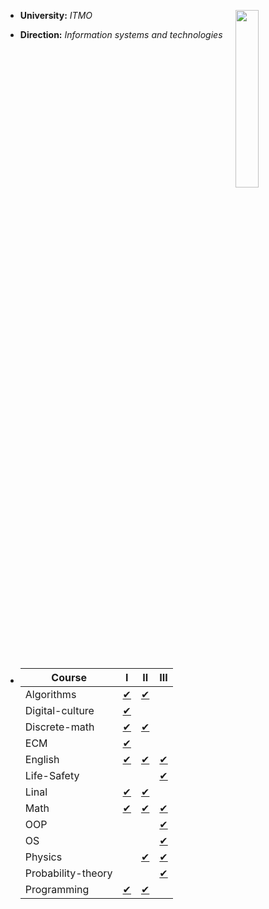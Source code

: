 <p><img src= "http://pa1.narvii.com/6846/ebf10202ce1a5f9ab6537d7388ae5eb0b35f22ce_00.gif" width = "27%" align = "right"></p>

+ **University:**  *ITMO*

+ **Direction:**  *Information systems and technologies* 

+   | Course             | I                                              | II                                         | III                                        |
    | ---                | ---                                            | ---                                        | ---                                        |
    | Algorithms         | [✔](./Algorithms/I%20semester)                 | [✔](./Algorithms/II%20semester)            |                                            |
    | Digital-culture    | [✔](./Digital-culture/I%20semester)            |                                            |                                            |
    | Discrete-math      | [✔](./Discrete-math/I%20semester)              | [✔](./Discrete-math/II%20semester)         |                                            |
    | ECM                | [✔](./Electronic-counter-machine/I%20semester) |                                            |                                            |
    | English            | [✔](./English/I%20semester)                    | [✔](./English/II%20semester)               | [✔](./English/III%20semester)              |
    | Life-Safety        |                                                |                                            | [✔](./Life-Safety/III%20semester)          |
    | Linal              | [✔](./Linal/I%20semester)                      | [✔](./Linal/II%20semester)                 |                                            |
    | Math               | [✔](./Mathematical-analysis/I%20semester)      | [✔](./Mathematical-analysis/II%20semester) | [✔](./Mathematical-analysis/III%20semester) |
    | OOP                |                                                |                                            | [✔](./OOP/III%20semester)                  |
    | OS                 |                                                |                                            | [✔](./OS/III%20semester)                   |
    | Physics            |                                                | [✔](./Physics/II%20semester)               | [✔](./Physics/III%20semester)              |
    | Probability-theory |                                                |                                            | [✔](./Probability-theory/III%20semester)   |
    | Programming        | [✔](./Programming/I%20semester)                | [✔](./Programming/II%20semester)           |                                            |
